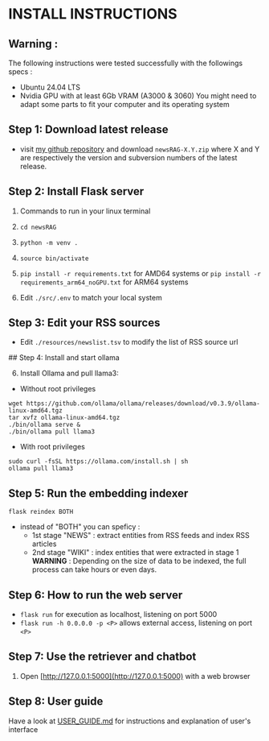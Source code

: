 # INSTALL INSTRUCTIONS

## Warning : 
The following instructions were tested successfully with the followings specs :
- Ubuntu 24.04 LTS
- Nvidia GPU with at least 6Gb VRAM (A3000 & 3060)
You might need to adapt some parts to fit your computer and its operating system

## Step 1: Download latest release

* visit [my github repository](https://github.com/jourlin/newsRAG/releases) and download ```newsRAG-X.Y.zip``` where X and Y are respectively the version and subversion numbers of the latest release.

## Step 2: Install Flask server

1. Commands to run in your linux terminal

1. ```cd newsRAG``` 
2. ```python -m venv .```
3. ```source bin/activate```
4. ```pip install -r requirements.txt``` for AMD64 systems or ```pip install -r requirements_arm64_noGPU.txt``` for ARM64 systems
5. Edit ```./src/.env``` to match your local system

## Step 3: Edit your RSS sources
- Edit ```./resources/newslist.tsv``` to modify the list of RSS source url

## Step 4: Install and start ollama

6. Install Ollama and pull llama3:
- Without root privileges
```
wget https://github.com/ollama/ollama/releases/download/v0.3.9/ollama-linux-amd64.tgz
tar xvfz ollama-linux-amd64.tgz
./bin/ollama serve &
./bin/ollama pull llama3
```
- With root privileges
```
sudo curl -fsSL https://ollama.com/install.sh | sh
ollama pull llama3
```

## Step 5: Run the embedding indexer
```flask reindex BOTH```
- instead of "BOTH" you can speficy :
    - 1st stage "NEWS" : extract entities from RSS feeds and index RSS articles
    - 2nd stage "WIKI" : index entities that were extracted in stage 1
**WARNING** : Depending on the size of data to be indexed, the full process can take hours or even days.

## Step 6: How to run the web server
- ```flask run``` for execution as localhost, listening on port 5000
- ```flask run -h 0.0.0.0 -p <P>``` allows external access, listening on port ```<P>```

## Step 7: Use the retriever and chatbot
1. Open [http://127.0.0.1:5000](http://127.0.0.1:5000) with a web browser

## Step 8: User guide
Have a look at [USER_GUIDE.md](./USER_GUIDE.md) for instructions and explanation of user's interface
